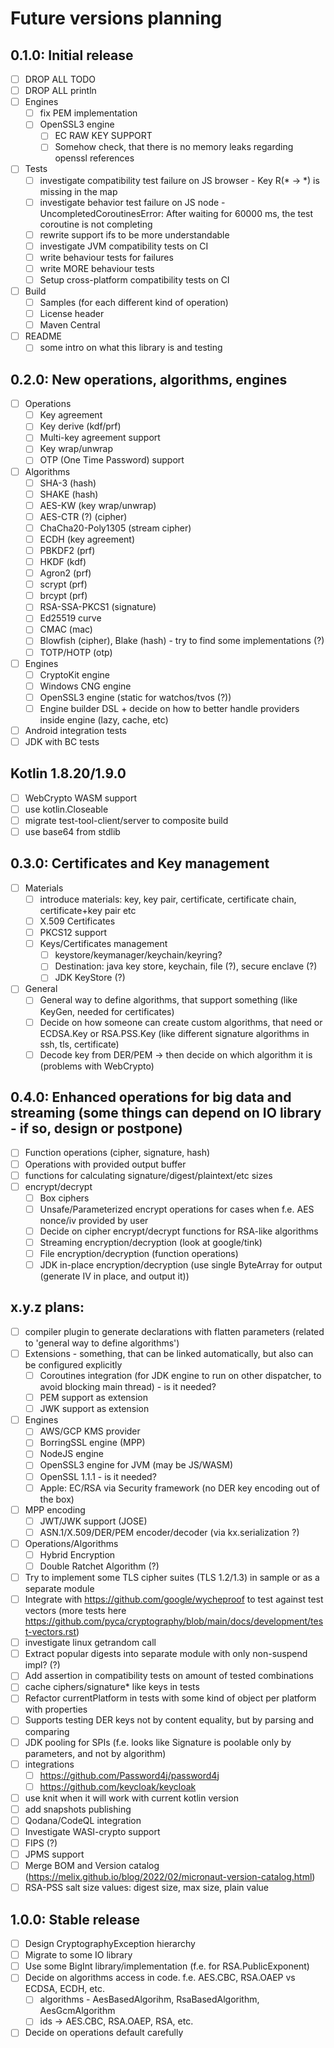 # Future versions planning

## 0.1.0: Initial release

* [ ] DROP ALL TODO
* [ ] DROP ALL println
* [ ] Engines
    * [ ] fix PEM implementation
    * [ ] OpenSSL3 engine
        * [ ] EC RAW KEY SUPPORT
        * [ ] Somehow check, that there is no memory leaks regarding openssl references
* [ ] Tests
    * [ ] investigate compatibility test failure on JS browser - Key R(* -> *) is missing in the map
    * [ ] investigate behavior test failure on JS node - UncompletedCoroutinesError: After waiting for 60000 ms, the test coroutine is not
      completing
    * [ ] rewrite support ifs to be more understandable
    * [ ] investigate JVM compatibility tests on CI
    * [ ] write behaviour tests for failures
    * [ ] write MORE behaviour tests
    * [ ] Setup cross-platform compatibility tests on CI
* [ ] Build
    * [ ] Samples (for each different kind of operation)
    * [ ] License header
    * [ ] Maven Central
* [ ] README
    * [ ] some intro on what this library is and testing

## 0.2.0: New operations, algorithms, engines

* [ ] Operations
    * [ ] Key agreement
    * [ ] Key derive (kdf/prf)
    * [ ] Multi-key agreement support
    * [ ] Key wrap/unwrap
    * [ ] OTP (One Time Password) support
* [ ] Algorithms
    * [ ] SHA-3 (hash)
    * [ ] SHAKE (hash)
    * [ ] AES-KW (key wrap/unwrap)
    * [ ] AES-CTR (?) (cipher)
    * [ ] ChaCha20-Poly1305 (stream cipher)
    * [ ] ECDH (key agreement)
    * [ ] PBKDF2 (prf)
    * [ ] HKDF (kdf)
    * [ ] Agron2 (prf)
    * [ ] scrypt (prf)
    * [ ] brcypt (prf)
    * [ ] RSA-SSA-PKCS1 (signature)
    * [ ] Ed25519 curve
    * [ ] CMAC (mac)
    * [ ] Blowfish (cipher), Blake (hash) - try to find some implementations (?)
    * [ ] TOTP/HOTP (otp)
* [ ] Engines
    * [ ] CryptoKit engine
    * [ ] Windows CNG engine
    * [ ] OpenSSL3 engine (static for watchos/tvos (?))
    * [ ] Engine builder DSL + decide on how to better handle providers inside engine (lazy, cache, etc)
* [ ] Android integration tests
* [ ] JDK with BC tests

## Kotlin 1.8.20/1.9.0

* [ ] WebCrypto WASM support
* [ ] use kotlin.Closeable
* [ ] migrate test-tool-client/server to composite build
* [ ] use base64 from stdlib

## 0.3.0: Certificates and Key management

* [ ] Materials
    * [ ] introduce materials: key, key pair, certificate, certificate chain, certificate+key pair etc
    * [ ] X.509 Certificates
    * [ ] PKCS12 support
    * [ ] Keys/Certificates management
        * [ ] keystore/keymanager/keychain/keyring?
        * [ ] Destination: java key store, keychain, file (?), secure enclave (?)
        * [ ] JDK KeyStore (?)
* [ ] General
    * [ ] General way to define algorithms, that support something (like KeyGen, needed for certificates)
    * [ ] Decide on how someone can create custom algorithms, that need or ECDSA.Key or RSA.PSS.Key
      (like different signature algorithms in ssh, tls, certificate)
    * [ ] Decode key from DER/PEM -> then decide on which algorithm it is (problems with WebCrypto)

## 0.4.0: Enhanced operations for big data and streaming (some things can depend on IO library - if so, design or postpone)

* [ ] Function operations (cipher, signature, hash)
* [ ] Operations with provided output buffer
* [ ] functions for calculating signature/digest/plaintext/etc sizes
* [ ] encrypt/decrypt
    * [ ] Box ciphers
    * [ ] Unsafe/Parameterized encrypt operations for cases when f.e. AES nonce/iv provided by user
    * [ ] Decide on cipher encrypt/decrypt functions for RSA-like algorithms
    * [ ] Streaming encryption/decryption (look at google/tink)
    * [ ] File encryption/decryption (function operations)
    * [ ] JDK in-place encryption/decryption (use single ByteArray for output (generate IV in place, and output it))

## x.y.z plans:

* [ ] compiler plugin to generate declarations with flatten parameters (related to 'general way to define algorithms')
* [ ] Extensions - something, that can be linked automatically, but also can be configured explicitly
    * [ ] Coroutines integration (for JDK engine to run on other dispatcher, to avoid blocking main thread) - is it needed?
    * [ ] PEM support as extension
    * [ ] JWK support as extension
* [ ] Engines
    * [ ] AWS/GCP KMS provider
    * [ ] BorringSSL engine (MPP)
    * [ ] NodeJS engine
    * [ ] OpenSSL3 engine for JVM (may be JS/WASM)
    * [ ] OpenSSL 1.1.1 - is it needed?
    * [ ] Apple: EC/RSA via Security framework (no DER key encoding out of the box)
* [ ] MPP encoding
    * [ ] JWT/JWK support (JOSE)
    * [ ] ASN.1/X.509/DER/PEM encoder/decoder (via kx.serialization ?)
* [ ] Operations/Algorithms
    * [ ] Hybrid Encryption
    * [ ] Double Ratchet Algorithm (?)
* [ ] Try to implement some TLS cipher suites (TLS 1.2/1.3) in sample or as a separate module
* [ ] Integrate with https://github.com/google/wycheproof to test against test vectors (more tests
  here https://github.com/pyca/cryptography/blob/main/docs/development/test-vectors.rst)
* [ ] investigate linux getrandom call
* [ ] Extract popular digests into separate module with only non-suspend impl? (?)
* [ ] Add assertion in compatibility tests on amount of tested combinations
* [ ] cache ciphers/signature* like keys in tests
* [ ] Refactor currentPlatform in tests with some kind of object per platform with properties
* [ ] Supports testing DER keys not by content equality, but by parsing and comparing
* [ ] JDK pooling for SPIs (f.e. looks like Signature is poolable only by parameters, and not by algorithm)
* [ ] integrations
    * [ ] https://github.com/Password4j/password4j
    * [ ] https://github.com/keycloak/keycloak
* [ ] use knit when it will work with current kotlin version
* [ ] add snapshots publishing
* [ ] Qodana/CodeQL integration
* [ ] Investigate WASI-crypto support
* [ ] FIPS (?)
* [ ] JPMS support
* [ ] Merge BOM and Version catalog (https://melix.github.io/blog/2022/02/micronaut-version-catalog.html)
* [ ] RSA-PSS salt size values: digest size, max size, plain value

## 1.0.0: Stable release

* [ ] Design CryptographyException hierarchy
* [ ] Migrate to some IO library
* [ ] Use some BigInt library/implementation (f.e. for RSA.PublicExponent)
* [ ] Decide on algorithms access in code. f.e. AES.CBC, RSA.OAEP vs ECDSA, ECDH, etc.
    * [ ] algorithms - AesBasedAlgorihm, RsaBasedAlgorithm, AesGcmAlgorithm
    * [ ] ids -> AES.CBC, RSA.OAEP, RSA, etc.
* [ ] Decide on operations default carefully

